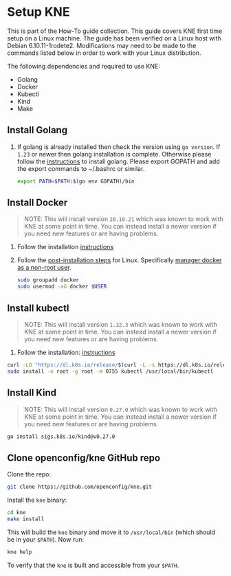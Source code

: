 # Setup KNE

This is part of the How-To guide collection. This guide covers KNE first time
setup on a Linux machine. The guide has been verified on a Linux host with Debian 6.10.11-1rodete2.
Modifications may need to be made to the commands listed below in order
to work with your Linux distribution.

The following dependencies and required to use KNE:

* Golang
* Docker
* Kubectl
* Kind
* Make

## Install Golang

1. If golang is already installed then check the version using `go version`. If
   `1.23` or newer then golang installation is complete. Otherwise please follow the [instructions](https://go.dev/doc/install)
   to install golang.
   Please export GOPATH and add the export commands to ~/.bashrc or similar.

   ```bash
   export PATH=$PATH:$(go env GOPATH)/bin
   ```


## Install Docker

> NOTE: This will install version `20.10.21` which was known to work with KNE at
> some point in time. You can instead install a newer version if you need new
> features or are having problems.

1. Follow the installation
   [instructions](https://docs.docker.com/engine/install/debian)

2. Follow the [post-installation
   steps](https://docs.docker.com/engine/install/linux-postinstall/#manage-docker-as-a-non-root-user)
   for Linux. Specifically [manager docker as a non-root
   user](https://docs.docker.com/engine/install/linux-postinstall/#manage-docker-as-a-non-root-user).

   ```bash
   sudo groupadd docker
   sudo usermod -aG docker $USER
   ```

## Install kubectl

> NOTE: This will install version `1.32.3` which was known to work with KNE at
> some point in time. You can instead install a newer version if you need new
> features or are having problems.

1. Follow the installation:
   [instructions](https://kubernetes.io/docs/tasks/tools/install-kubectl-linux/)

```bash
curl -LO "https://dl.k8s.io/release/$(curl -L -s https://dl.k8s.io/release/stable.txt)/bin/linux/amd64/kubectl"
sudo install -o root -g root -m 0755 kubectl /usr/local/bin/kubectl
```

## Install Kind

> NOTE: This will install version `0.27.0` which was known to work with KNE at
> some point in time. You can instead install a newer version if you need new
> features or are having problems.

```bash
go install sigs.k8s.io/kind@v0.27.0
```

## Clone openconfig/kne GitHub repo

Clone the repo:

```bash
git clone https://github.com/openconfig/kne.git
```

Install the `kne` binary:

```bash
cd kne
make install
```

This will build the `kne` binary and move it to `/usr/local/bin` (which should
be in your `$PATH`). Now run:

```bash
kne help
```

To verify that the `kne` is built and accessible from your `$PATH`.
